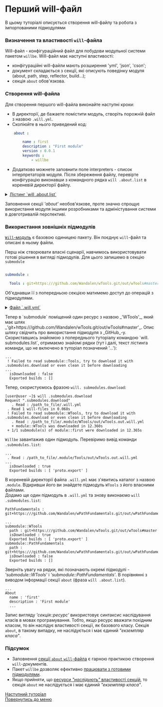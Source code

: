 # Перший will-файл

В цьому туторіалі описується створення will-файлу та робота з імпортованими підмодулями

### <a name="will-file-futures"></a> Визначення та властивості `will`-файла
Will-файл - конфігураційний файл для побудови модульної системи пакетом `willbe`.
Will-файл має наступні властивості:
- конфігураційні will-файли мають розширення 'yml', 'json', 'cson';
- документ складається з секції, які описують поведінку модуля (about, path, step, reflector, build...);
- секція `about` обов'язкова.  

### <a name="will-file-creation"></a> Створення will-файла
Для створення першого will-файла виконайте наступні кроки:
- В директорії, де бажаете помістити модуль, створіть порожній файл з назвою `.will.yml`.
- Скопіюйте в нього приведений код:
```yaml
    about :

        name : first
        description : "First module"
        version : 0.0.1
        keywords :
            - willbe
```
- Додатково можнете заповнити поле interpreters - список інтерпретаторів модуля.
Після збереження файлу, перевірте конфігурацію виконавши з командного рядка `will .about.list` в кореневій директорії файлу.
<details>
  <summary><u>Лістинг `will .about.list`</u></summary>

  ```
[user@user ~]$ will .about.list
Request ".about.list"
  . Read : /path_to_file/.will.yml
. Read 1 will-files in 0.109s
About
 name : 'first'
 description : 'First module'
 version : '0.0.1'
 enabled : 1
 keywords :
   'willbe'

```

</details>

Заповнення секції _'about'_ необов'язкове, проте значно спрощує використання модуля іншими розробниками та адміністування системи в довготривалій перспективі.  

### <a name="importing-submodules"></a> Використання зовнішніх підмодулів
[`Will`-модуль](Concepts.ukr.md#module) є базовою одиницею пакету. Він поєднує `will`-файл та описані в ньому файли.  

Перш ніж створювати власні сценарії, навчимось використовувати готові рішення в вигляді підмодулів. Для цього запишемо в секцію `submodule`

```yaml

submodule :

  Tools : git+https:///github.com/Wandalen/wTools.git/out/wTools#master

```

Об'єднавши її з попередньою секцією матимемо доступ до операцій з підмодулями.  

<details>  
  <summary><u>Файл `.will.yml`</u></summary>

```yaml

about :

    name : first
    description : "First module"
    version : 0.0.1
    keywords :
        - willbe

submodule :

    WTools : git+https:///github.com/Wandalen/wTools.git/out/wTools#master

```

</details>

<p> </p>
Тепер в `submodule` поміщений один ресурс з назвою _'WTools'_, який має шлях _'git+https:///github.com/Wandalen/wTools.git/out/wTools#master'_. Опис шляху свідчить про використання підмодуля з _GitHub_-у.  
Скориставшись знайомою з попереднього туторіалу командою `will. submodules.list`, отримаємо знайомі рядки (тут і далі, текст лістинга команди, що не включено в туторіал позначений '...'):

```
...
 ! Failed to read submodule::Tools, try to download it with .submodules.download or even clean it before downloading
...
  isDownloaded : false
  Exported builds : []

```
Тепер, скористуємось фразою `will. submodules.download`:

```
[user@user ~]$ will .submodules.download
Request ".submodules.download"
   . Read : /path_to_file/.will.yml
 . Read 1 will-files in 0.068s
 ! Failed to read submodule::WTools, try to download it with .submodules.download or even clean it before downloading
   . Read : /path_to_file/.module/WTools/out/wTools.out.will.yml
   + module::WTools was downloaded in 12.360s
 + 1/1 submodule(s) of module::first were downloaded in 12.365s

```

`Willbe` завантажив один підмодуль. Перевіримо вивід команди `.submodules.list`:

```
...
 . Read : /path_to_file/.module/Tools/out/wTools.out.will.yml
...
  isDownloaded : true
  Exported builds : [ 'proto.export' ]

```

В кореневій директорії файла `.will.yml` має з'явитись каталог з назвою `.module`. Відкривши його ви знайдете підмодуль `WTools` з його власними файлами.  
Додамо ще один підмодуль в `.will.yml` та знову виконаємо `will .submodules.list`:

```
PathFundamentals : git+https:///github.com/Wandalen/wPathFundamentals.git/out/wPathFundamentals#master

```

```
...
submodule::WTools
  path : git+https:///github.com/Wandalen/wTools.git/out/wTools#master
  isDownloaded : true
  Exported builds : [ 'proto.export' ]
submodule::PathFundamentals
  path : git+https:///github.com/Wandalen/wPathFundamentals.git/out/wPathFundamentals#master
  isDownloaded : false
  Exported builds : []

```

<a name="resource-inheritation"> Зверніть увагу на рядки, які позначають окремі підмодулі - _'submodule::WTools'_ i _'submodule::PathFundamentals'_. В порівнянні з виводом інформації секції `about` (фраза `will .about.list`).

```
...
About
  name : 'first'
  description : 'First module'
  ...

```

Запис вигляду _'секція::ресурс'_ використовує синтаксис наслідування класів в мовах програмування. Тобто, якщо ресурс вважати похідним класом, то він наслідує властивості секції, як базового класу.
Секція `about`, в такому випадку, не наслідується і має єдиний _"екземпляр класа"_.

### Підсумок
- Заповнення [секції `about` `will`-файла](#will-file-futures) є гарною практикою створення `will`-документів.  
- Пакет `willbe` дозволяє ефективно [працювати з готовими підмодулями](#will-module-creation).
- Якщо прийняти, що [ресурси _"наслідують"_ властивості секцій](#resource-inheritation), то секція `about` не наслідується і має єдиний _"екземпляр класа"_.

[Наступний туторіал](SubmodulesExploring.md)  
[Повернутись до меню](Topics.ukr.md)
